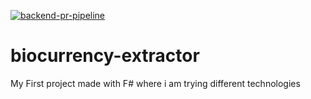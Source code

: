 [![backend-pr-pipeline](https://github.com/MnzCrsh/biocurrency-extractor/actions/workflows/backend-pr-pipeline.yaml/badge.svg)](https://github.com/MnzCrsh/biocurrency-extractor/actions/workflows/backend-pr-pipeline.yaml)
# biocurrency-extractor

My First project made with F# where i am trying different technologies 
